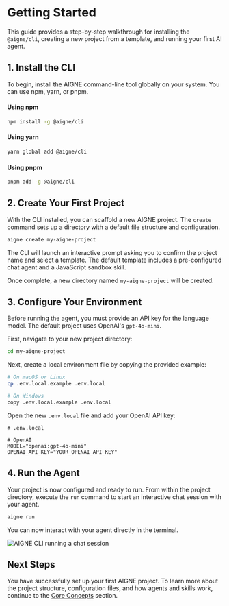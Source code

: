 # Getting Started

This guide provides a step-by-step walkthrough for installing the `@aigne/cli`, creating a new project from a template, and running your first AI agent.

## 1. Install the CLI

To begin, install the AIGNE command-line tool globally on your system. You can use npm, yarn, or pnpm.

#### Using npm
```bash
npm install -g @aigne/cli
```

#### Using yarn
```bash
yarn global add @aigne/cli
```

#### Using pnpm
```bash
pnpm add -g @aigne/cli
```

## 2. Create Your First Project

With the CLI installed, you can scaffold a new AIGNE project. The `create` command sets up a directory with a default file structure and configuration.

```bash
aigne create my-aigne-project
```

The CLI will launch an interactive prompt asking you to confirm the project name and select a template. The default template includes a pre-configured chat agent and a JavaScript sandbox skill.

Once complete, a new directory named `my-aigne-project` will be created.

## 3. Configure Your Environment

Before running the agent, you must provide an API key for the language model. The default project uses OpenAI's `gpt-4o-mini`.

First, navigate to your new project directory:

```bash
cd my-aigne-project
```

Next, create a local environment file by copying the provided example:

```bash
# On macOS or Linux
cp .env.local.example .env.local

# On Windows
copy .env.local.example .env.local
```

Open the new `.env.local` file and add your OpenAI API key:

```shell
# .env.local

# OpenAI
MODEL="openai:gpt-4o-mini"
OPENAI_API_KEY="YOUR_OPENAI_API_KEY"
```

## 4. Run the Agent

Your project is now configured and ready to run. From within the project directory, execute the `run` command to start an interactive chat session with your agent.

```bash
aigne run
```

You can now interact with your agent directly in the terminal.

<picture>
  <source srcset="https://raw.githubusercontent.com/AIGNE-io/aigne-framework/main/assets/aigne-cli-dark.png" media="(prefers-color-scheme: dark)">
  <source srcset="https://raw.githubusercontent.com/AIGNE-io/aigne-framework/main/assets/aigne-cli.png" media="(prefers-color-scheme: light)">
  <img src="https://raw.githubusercontent.com/AIGNE-io/aigne-framework/main/aigne-cli.png" alt="AIGNE CLI running a chat session" />
</picture>

## Next Steps

You have successfully set up your first AIGNE project. To learn more about the project structure, configuration files, and how agents and skills work, continue to the [Core Concepts](./core-concepts.md) section.